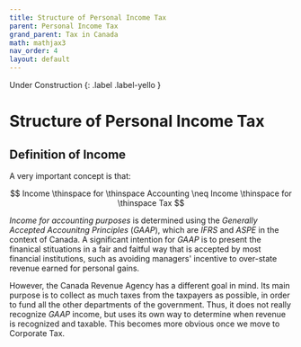 ```yaml
---
title: Structure of Personal Income Tax
parent: Personal Income Tax
grand_parent: Tax in Canada
math: mathjax3
nav_order: 4
layout: default
---
```


<div class="page status" markdown="1">
Under Construction
{: .label .label-yello }
</div>

# Structure of Personal Income Tax

## Definition of Income

A very important concept is that:

$$ Income \thinspace for \thinspace Accounting \neq Income \thinspace for \thinspace Tax $$

*Income for accounting purposes* is determined using the *Generally Accepted Accounitng Principles* (*GAAP*), which are *IFRS* and *ASPE* in the context of Canada. A significant intention for *GAAP* is to present the finanical stituations in a fair and faitful way that is accepted by most financial institutions, such as avoiding managers' incentive to over-state revenue earned for personal gains.

However, the Canada Revenue Agency has a different goal in mind. Its main purpose is to collect as much taxes from the taxpayers as possible, in order to fund all the other departments of the government. Thus, it does not really recognize *GAAP* income, but uses its own way to determine when revenue is recognized and taxable. This becomes more obvious once we move to Corporate Tax.

